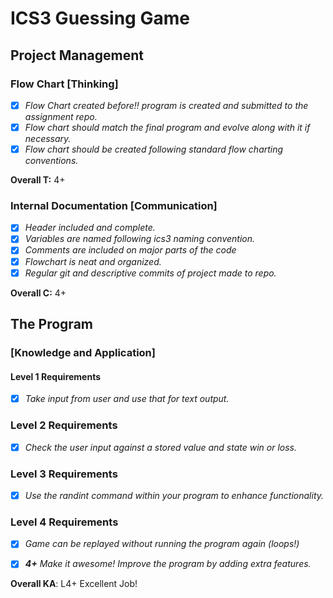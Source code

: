 # ICS3 Guessing Game 
## Project Management
### Flow Chart [Thinking]
- [X] *Flow Chart created before!! program is created and submitted to the assignment repo.*
- [X] *Flow chart should match the final program and evolve along with it if necessary.*
- [X] *Flow chart should be created following standard flow charting conventions.*

**Overall T:**  4+


### Internal Documentation [Communication]
- [X] *Header included and complete.*
- [X] *Variables are named following ics3 naming convention.*
- [X] *Comments are included on major parts of the code*
- [X] *Flowchart is neat and organized.*
- [X] *Regular git and descriptive commits of project made to repo.*

**Overall C:** 4+



## The Program

### [Knowledge and Application]

#### Level 1 Requirements
- [X] *Take input from user and use that for text output.*

### Level 2 Requirements
- [X] *Check the user input against a stored value and state win or loss.*

### Level 3 Requirements

- [X] *Use the randint command within your program to enhance functionality.*

### Level 4 Requirements

- [X] *Game can be replayed without running the program again (loops!)*

- [X] ***4+** Make it awesome! Improve the program by adding extra features.*

**Overall KA**: L4+
Excellent Job!
